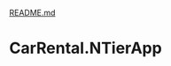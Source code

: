[README.md](https://github.com/alies24/CarRental.NTierApp/files/10492159/README.md)
# CarRental.NTierApp
